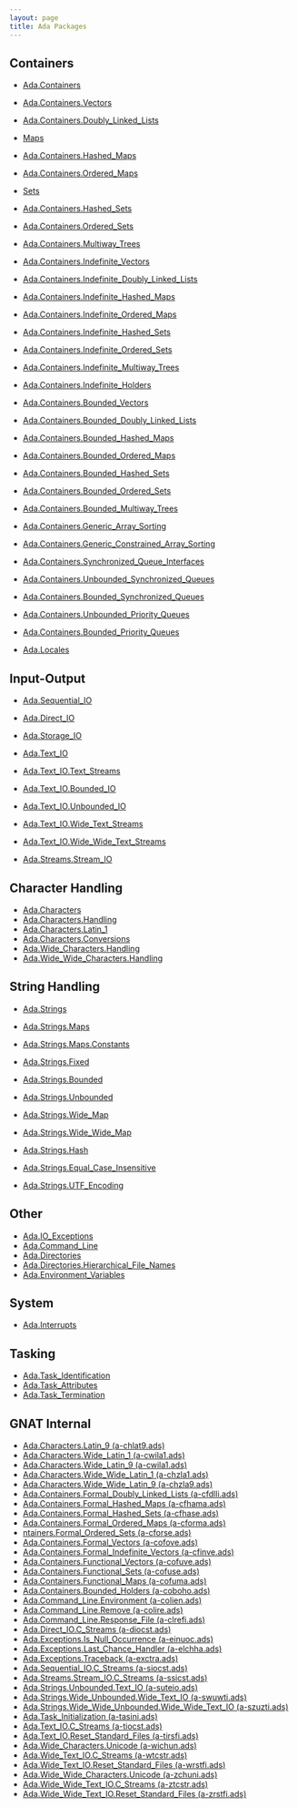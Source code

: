 ```yaml
---
layout: page
title: Ada Packages
---
```


## Containers

- [Ada.Containers](https://www.adaic.org/resources/add_content/standards/12rm/html/RM-A-18-1.html)
- [Ada.Containers.Vectors](https://www.adaic.org/resources/add_content/standards/12rm/html/RM-A-18-2.html)
- [Ada.Containers.Doubly_Linked_Lists](https://www.adaic.org/resources/add_content/standards/12rm/html/RM-A-18-1.html)

- [Maps](https://www.adaic.org/resources/add_content/standards/12rm/html/RM-A-18-4.html)
- [Ada.Containers.Hashed_Maps](https://www.adaic.org/resources/add_content/standards/12rm/html/RM-A-18-5.html)
- [Ada.Containers.Ordered_Maps](https://www.adaic.org/resources/add_content/standards/12rm/html/RM-A-18-6.html)

- [Sets](https://www.adaic.org/resources/add_content/standards/12rm/html/RM-A-18-7.html)
- [Ada.Containers.Hashed_Sets](https://www.adaic.org/resources/add_content/standards/12rm/html/RM-A-18-8.html)
- [Ada.Containers.Ordered_Sets](https://www.adaic.org/resources/add_content/standards/12rm/html/RM-A-18-9.html)

- [Ada.Containers.Multiway_Trees](https://www.adaic.org/resources/add_content/standards/12rm/html/RM-A-18-10.html)

- [Ada.Containers.Indefinite_Vectors](https://www.adaic.org/resources/add_content/standards/12rm/html/RM-A-18-11.html)
- [Ada.Containers.Indefinite_Doubly_Linked_Lists](https://www.adaic.org/resources/add_content/standards/12rm/html/RM-A-18-12.html)
- [Ada.Containers.Indefinite_Hashed_Maps](https://www.adaic.org/resources/add_content/standards/12rm/html/RM-A-18-13.html)
- [Ada.Containers.Indefinite_Ordered_Maps](https://www.adaic.org/resources/add_content/standards/12rm/html/RM-A-18-14.html)
- [Ada.Containers.Indefinite_Hashed_Sets](https://www.adaic.org/resources/add_content/standards/12rm/html/RM-A-18-15.html)
- [Ada.Containers.Indefinite_Ordered_Sets](https://www.adaic.org/resources/add_content/standards/12rm/html/RM-A-18-16.html)
- [Ada.Containers.Indefinite_Multiway_Trees](https://www.adaic.org/resources/add_content/standards/12rm/html/RM-A-18-17.html)
- [Ada.Containers.Indefinite_Holders](https://www.adaic.org/resources/add_content/standards/12rm/html/RM-A-18-18.html)

- [Ada.Containers.Bounded_Vectors](https://www.adaic.org/resources/add_content/standards/12rm/html/RM-A-18-19.html)
- [Ada.Containers.Bounded_Doubly_Linked_Lists](https://www.adaic.org/resources/add_content/standards/12rm/html/RM-A-18-20.html)
- [Ada.Containers.Bounded_Hashed_Maps](https://www.adaic.org/resources/add_content/standards/12rm/html/RM-A-18-21.html)
- [Ada.Containers.Bounded_Ordered_Maps](https://www.adaic.org/resources/add_content/standards/12rm/html/RM-A-18-22.html)
- [Ada.Containers.Bounded_Hashed_Sets](https://www.adaic.org/resources/add_content/standards/12rm/html/RM-A-18-23.html)
- [Ada.Containers.Bounded_Ordered_Sets](https://www.adaic.org/resources/add_content/standards/12rm/html/RM-A-18-24.html)
- [Ada.Containers.Bounded_Multiway_Trees](https://www.adaic.org/resources/add_content/standards/12rm/html/RM-A-18-25.html)

- [Ada.Containers.Generic_Array_Sorting](https://www.adaic.org/resources/add_content/standards/12rm/html/RM-A-18-26.html)
- [Ada.Containers.Generic_Constrained_Array_Sorting](https://www.adaic.org/resources/add_content/standards/12rm/html/RM-A-18-26.html)

- [Ada.Containers.Synchronized_Queue_Interfaces](https://www.adaic.org/resources/add_content/standards/12rm/html/RM-A-18-27.html)
- [Ada.Containers.Unbounded_Synchronized_Queues](https://www.adaic.org/resources/add_content/standards/12rm/html/RM-A-18-28.html)
- [Ada.Containers.Bounded_Synchronized_Queues](https://www.adaic.org/resources/add_content/standards/12rm/html/RM-A-18-29.html)
- [Ada.Containers.Unbounded_Priority_Queues](https://www.adaic.org/resources/add_content/standards/12rm/html/RM-A-18-30.html)
- [Ada.Containers.Bounded_Priority_Queues](https://www.adaic.org/resources/add_content/standards/12rm/html/RM-A-18-31.html)

- [Ada.Locales](https://www.adaic.org/resources/add_content/standards/12rm/html/RM-A-19.html)

## Input-Output

- [Ada.Sequential_IO](https://www.adaic.org/resources/add_content/standards/12rm/html/RM-A-8-1.html)
- [Ada.Direct_IO](https://www.adaic.org/resources/add_content/standards/12rm/html/RM-A-8-4.html)
- [Ada.Storage_IO](https://www.adaic.org/resources/add_content/standards/12rm/html/RM-A-9.html)

- [Ada.Text_IO](https://www.adaic.org/resources/add_content/standards/12rm/html/RM-A-10-1.html)
- [Ada.Text_IO.Text_Streams](https://www.adaic.org/resources/add_content/standards/12rm/html/RM-A-12-2.html)
- [Ada.Text_IO.Bounded_IO](https://www.adaic.org/resources/add_content/standards/12rm/html/RM-A-10-11.html)
- [Ada.Text_IO.Unbounded_IO](https://www.adaic.org/resources/add_content/standards/12rm/html/RM-A-10-12.html)

- [Ada.Text_IO.Wide_Text_Streams](https://www.adaic.org/resources/add_content/standards/12rm/html/RM-A-12-3.html)
- [Ada.Text_IO.Wide_Wide_Text_Streams](https://www.adaic.org/resources/add_content/standards/12rm/html/RM-A-12-4.html)

- [Ada.Streams.Stream_IO](https://www.adaic.org/resources/add_content/standards/12rm/html/RM-A-12-1.html)

## Character Handling

- [Ada.Characters](https://www.adaic.org/resources/add_content/standards/12rm/html/RM-A-3-1.html)
- [Ada.Characters.Handling](https://www.adaic.org/resources/add_content/standards/12rm/html/RM-A-3-2.html)
- [Ada.Characters.Latin_1](https://www.adaic.org/resources/add_content/standards/12rm/html/RM-A-3-3.html)
- [Ada.Characters.Conversions](https://www.adaic.org/resources/add_content/standards/12rm/html/RM-A-3-4.html)
- [Ada.Wide_Characters.Handling](https://www.adaic.org/resources/add_content/standards/12rm/html/RM-A-3-5.html)
- [Ada.Wide_Wide_Characters.Handling](https://www.adaic.org/resources/add_content/standards/12rm/html/RM-A-3-6.html)

## String Handling

- [Ada.Strings](https://www.adaic.org/resources/add_content/standards/12rm/html/RM-A-4-1.html)

- [Ada.Strings.Maps](https://www.adaic.org/resources/add_content/standards/12rm/html/RM-A-4-2.html)
- [Ada.Strings.Maps.Constants](https://www.adaic.org/resources/add_content/standards/12rm/html/RM-A-4-6.html)

- [Ada.Strings.Fixed](https://www.adaic.org/resources/add_content/standards/12rm/html/RM-A-4-3.html)
- [Ada.Strings.Bounded](https://www.adaic.org/resources/add_content/standards/12rm/html/RM-A-4-4.html)
- [Ada.Strings.Unbounded](https://www.adaic.org/resources/add_content/standards/12rm/html/RM-A-4-5.html)

- [Ada.Strings.Wide_Map](https://www.adaic.org/resources/add_content/standards/12rm/html/RM-A-4-7.html)
- [Ada.Strings.Wide_Wide_Map](https://www.adaic.org/resources/add_content/standards/12rm/html/RM-A-4-8.html)

- [Ada.Strings.Hash](https://www.adaic.org/resources/add_content/standards/12rm/html/RM-A-4-9.html)
- [Ada.Strings.Equal_Case_Insensitive](https://www.adaic.org/resources/add_content/standards/12rm/html/RM-A-4-10.html)
- [Ada.Strings.UTF_Encoding](https://www.adaic.org/resources/add_content/standards/12rm/html/RM-A-4-11.html)

## Other

- [Ada.IO_Exceptions](https://www.adaic.org/resources/add_content/standards/12rm/html/RM-A-13.html)
- [Ada.Command_Line](https://www.adaic.org/resources/add_content/standards/12rm/html/RM-A-15.html)
- [Ada.Directories](https://www.adaic.org/resources/add_content/standards/12rm/html/RM-A-16.html)
- [Ada.Directories.Hierarchical_File_Names](https://www.adaic.org/resources/add_content/standards/12rm/html/RM-A-16-1.html)
- [Ada.Environment_Variables](https://www.adaic.org/resources/add_content/standards/12rm/html/RM-A-17.html)

## System

- [Ada.Interrupts](https://www.adaic.org/resources/add_content/standards/12rm/html/RM-C-3-2.html)

## Tasking

- [Ada.Task_Identification](https://www.adaic.org/resources/add_content/standards/12rm/html/RM-C-7-1.html)
- [Ada.Task_Attributes](https://www.adaic.org/resources/add_content/standards/12rm/html/RM-C-7-2.html)
- [Ada.Task_Termination](https://www.adaic.org/resources/add_content/standards/12rm/html/RM-C-7-3.html)


## GNAT Internal

- [Ada.Characters.Latin_9 (a-chlat9.ads)]()
- [Ada.Characters.Wide_Latin_1 (a-cwila1.ads)]()
- [Ada.Characters.Wide_Latin_9 (a-cwila1.ads)]()
- [Ada.Characters.Wide_Wide_Latin_1 (a-chzla1.ads)]()
- [Ada.Characters.Wide_Wide_Latin_9 (a-chzla9.ads)]()
- [Ada.Containers.Formal_Doubly_Linked_Lists (a-cfdlli.ads)]()
- [Ada.Containers.Formal_Hashed_Maps (a-cfhama.ads)]()
- [Ada.Containers.Formal_Hashed_Sets (a-cfhase.ads)]()
- [Ada.Containers.Formal_Ordered_Maps (a-cforma.ads)]()
- [ntainers.Formal_Ordered_Sets (a-cforse.ads)]()
- [Ada.Containers.Formal_Vectors (a-cofove.ads)]()
- [Ada.Containers.Formal_Indefinite_Vectors (a-cfinve.ads)]()
- [Ada.Containers.Functional_Vectors (a-cofuve.ads)]()
- [Ada.Containers.Functional_Sets (a-cofuse.ads)]()
- [Ada.Containers.Functional_Maps (a-cofuma.ads)]()
- [Ada.Containers.Bounded_Holders (a-coboho.ads)]()
- [Ada.Command_Line.Environment (a-colien.ads)]()
- [Ada.Command_Line.Remove (a-colire.ads)]()
- [Ada.Command_Line.Response_File (a-clrefi.ads)]()
- [Ada.Direct_IO.C_Streams (a-diocst.ads)]()
- [Ada.Exceptions.Is_Null_Occurrence (a-einuoc.ads)]()
- [Ada.Exceptions.Last_Chance_Handler (a-elchha.ads)]()
- [Ada.Exceptions.Traceback (a-exctra.ads)]()
- [Ada.Sequential_IO.C_Streams (a-siocst.ads)]()
- [Ada.Streams.Stream_IO.C_Streams (a-ssicst.ads)]()
- [Ada.Strings.Unbounded.Text_IO (a-suteio.ads)]()
- [Ada.Strings.Wide_Unbounded.Wide_Text_IO (a-swuwti.ads)]()
- [Ada.Strings.Wide_Wide_Unbounded.Wide_Wide_Text_IO (a-szuzti.ads)]()
- [Ada.Task_Initialization (a-tasini.ads)]()
- [Ada.Text_IO.C_Streams (a-tiocst.ads)]()
- [Ada.Text_IO.Reset_Standard_Files (a-tirsfi.ads)]()
- [Ada.Wide_Characters.Unicode (a-wichun.ads)]()
- [Ada.Wide_Text_IO.C_Streams (a-wtcstr.ads)]()
- [Ada.Wide_Text_IO.Reset_Standard_Files (a-wrstfi.ads)]()
- [Ada.Wide_Wide_Characters.Unicode (a-zchuni.ads)]()
- [Ada.Wide_Wide_Text_IO.C_Streams (a-ztcstr.ads)]()
- [Ada.Wide_Wide_Text_IO.Reset_Standard_Files (a-zrstfi.ads)]()
